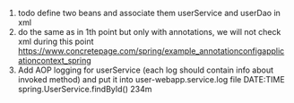 1. todo define two beans and associate them userService and userDao in xml 
2. do the same as in 1th point but only with annotations, we will not check xml during this point
https://www.concretepage.com/spring/example_annotationconfigapplicationcontext_spring
3. Add AOP logging for userService (each log should contain info about invoked method) 
and put it into user-webapp.service.log file
DATE:TIME spring.UserService.findById() 234m
